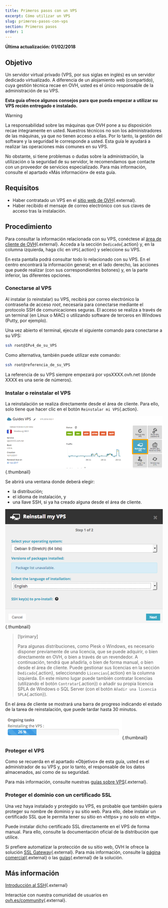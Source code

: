 ```yaml
---
title: Primeros pasos con un VPS
excerpt: Cómo utilizar un VPS
slug: primeros-pasos-con-vps
section: Primeros pasos
order: 1
---
```


**Última actualización: 01/02/2018**
 
## Objetivo

Un servidor virtual privado (VPS, por sus siglas en inglés) es un servidor dedicado virtualizado. A diferencia de un alojamiento web (compartido), cuya gestión técnica recae en OVH, usted es el único responsable de la administración de su VPS.

**Esta guía ofrece algunos consejos para que pueda empezar a utilizar su VPS recién entregado e instalado.**


> [!warning]
>
> La responsabilidad sobre las máquinas que OVH pone a su disposición recae íntegramente en usted. Nuestros técnicos no son los administradores de las máquinas, ya que no tienen acceso a ellas. Por lo tanto, la gestión del software y la seguridad le corresponde a usted. Esta guía le ayudará a realizar las operaciones más comunes en su VPS. 
>
> No obstante, si tiene problemas o dudas sobre la administración, la utilización o la seguridad de su servidor, le recomendamos que contacte con un proveedor de servicios especializado. Para más información, consulte el apartado «Más información» de esta guía.
> 


## Requisitos

- Haber contratado un VPS en el [sitio web de OVH](https://www.ovh.es/vps/){.external}.
- Haber recibido el mensaje de correo electrónico con sus claves de acceso tras la instalación.


## Procedimiento

Para consultar la información relacionada con su VPS, conéctese al [área de cliente de OVH](https://www.ovh.com/auth/?action=gotomanager){.external}. Acceda a la sección `Dedicado`{.action} y, en la columna izquierda, haga clic en `VPS`{.action} y seleccione su VPS.

En esta pantalla podrá consultar todo lo relacionado con su VPS. En el centro encontrará la información general; en el lado derecho, las acciones que puede realizar (con sus correspondientes botones) y, en la parte inferior, las diferentes opciones.

### Conectarse al VPS

Al instalar (o reinstalar) su VPS, recibirá por correo electrónico la contraseña de acceso *root*, necesaria para conectarse mediante el protocolo SSH de comunicaciones seguras. El acceso se realiza a través de un terminal (en Linux o MAC) o utilizando software de terceros en Windows (Putty, por ejemplo).

Una vez abierto el terminal, ejecute el siguiente comando para conectarse a su VPS:

```sh
ssh root@IPv4_de_su_VPS
```

Como alternativa, también puede utilizar este comando:

```sh
ssh root@referencia_de_su_VPS
```

La referencia de su VPS siempre empezará por vpsXXXX.ovh.net (donde XXXX es una serie de números).


### Instalar o reinstalar el VPS

La reinstalación se realiza directamente desde el área de cliente. Para ello, solo tiene que hacer clic en el botón `Reinstalar mi VPS`{.action}.

![Reinstalación del VPS](images/reinstall_manager.png){.thumbnail}

Se abrirá una ventana donde deberá elegir:

- la distribución;
- el idioma de instalación, y
- una llave SSH, si ya ha creado alguna desde el área de cliente.


![Menú de reinstalación del VPS](images/reinstall_menu.png){.thumbnail}

> [!primary]
>
> Para algunas distribuciones, como Plesk o Windows, es necesario disponer previamente de una licencia, que se puede adquirir, o bien directamente en OVH, o bien a través de un revendedor. A continuación, tendrá que añadirla, o bien de forma manual, o bien desde el área de cliente. Puede gestionar sus licencias en la sección `Dedicado`{.action}, seleccionando `Licencias`{.action} en la columna izquierda. En este mismo lugar puede también contratar licencias (utilizando el botón `Contratar`{.action}) o añadir su propia licencia SPLA de Windows o SQL Server (con el botón `Añadir una licencia SPLA`{.action}).
> 

En el área de cliente se mostrará una barra de progreso indicando el estado de la tarea de reinstalación, que puede tardar hasta 30 minutos.

![Progreso de la reinstalación](images/reinstall_task.png){.thumbnail}


### Proteger el VPS

Como se recuerda en el apartado «Objetivo» de esta guía, usted es el administrador de su VPS y, por lo tanto, el responsable de los datos almacenados, así como de su seguridad.

Para más información, consulte nuestras [guías sobre VPS](https://docs.ovh.com/es/vps/){.external}.


### Proteger el dominio con un certificado SSL

Una vez haya instalado y protegido su VPS, es probable que también quiera proteger su nombre de dominio y su sitio web. Para ello, debe instalar un certificado SSL que le permita tener su sitio en «https» y no solo en «http».

Puede instalar dicho certificado SSL directamente en el VPS de forma manual. Para ello, consulte la documentación oficial de la distribución que utilice.

Si prefiere automatizar la protección de su sitio web, OVH le ofrece la solución [SSL Gateway](https://www.ovh.es/ssl-gateway/){.external}. Para más información, consulte la [página comercial](https://www.ovh.es/ssl-gateway/){.external} o las [guías](https://docs.ovh.com/es/ssl-gateway/){.external} de la solución.

## Más información

[Introducción al SSH](https://docs.ovh.com/es/dedicated/introduccion-ssh/){.external}

Interactúe con nuestra comunidad de usuarios en [ovh.es/community](https://ovh.es/community/){.external}.